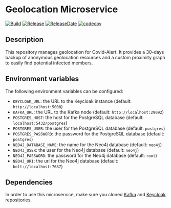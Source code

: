# Geolocation Microservice
[![Build](https://github.com/Covid-Alert-Microservices/compass/actions/workflows/build.yaml/badge.svg)](https://github.com/Covid-Alert-Microservices/compass/actions/workflows/build.yaml) [![Release](https://img.shields.io/github/v/release/Covid-Alert-Microservices/compass)](https://github.com/Covid-Alert-Microservices/compass/tags) [![ReleaseDate](https://img.shields.io/github/release-date/Covid-Alert-Microservices/compass)](https://github.com/Covid-Alert-Microservices/compass/tags) [![codecov](https://codecov.io/gh/Covid-Alert-Microservices/compass/branch/master/graph/badge.svg?token=Q146F9WKOF)](https://codecov.io/gh/Covid-Alert-Microservices/compass)

## Description
This repository manages geolocation for Covid-Alert. It provides a 30-days backup of anonymous geolocation resources and a custom proximity graph to easily find potential infected members. 

## Environment variables

The following environment variables can be configured:
- `KEYCLOAK_URL`: the URL to the Keycloak instance (default: `http://localhost:5000`)
- `KAFKA_URL`: the URL to the Kafka node (default: `http://localhost:29092`)
- `POSTGRES_HOST`: the host for the PostgreSQL database (default: `localhost:5432/postgres`)
- `POSTGRES_USER`: the user for the PostgreSQL database (default: `postgres`)
- `POSTGRES_PASSWORD`: the password for the PostgreSQL database (default: `postgres`)
- `NEO4J_DATABASE_NAME`: the name for the Neo4j database (default: `neo4j`)
- `NEO4J_USER`: the user for the Neo4j database (default: `neo4j`)
- `NEO4J_PASSWORD`: the password for the Neo4j database (default: `root`)
- `NEO4J_URI`: the uri for the Neo4j database (default: `bolt://localhost:7687`)

## Dependencies
In order to use this microservice, make sure you cloned [Kafka](https://github.com/Covid-Alert-Microservices/kafka) and [Keycloak](https://github.com/Covid-Alert-Microservices/keycloak) repositories.